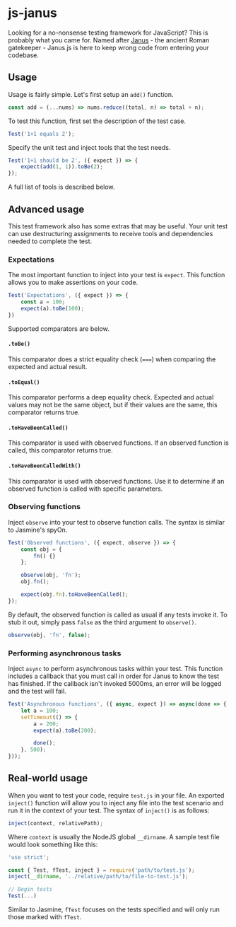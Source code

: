 # js-janus

Looking for a no-nonsense testing framework for JavaScript? This is probably what you came for. Named after [Janus](https://wikipedia.org/wiki/Janus) - the ancient Roman gatekeeper - Janus.js is here to keep wrong code from entering your codebase.

## Usage
Usage is fairly simple. Let's first setup an `add()` function.

```javascript
const add = (...nums) => nums.reduce((total, n) => total + n);
```

To test this function, first set the description of the test case.

```javascript
Test('1+1 equals 2');
```

Specify the unit test and inject tools that the test needs.

```javascript
Test('1+1 should be 2', ({ expect }) => {
	expect(add(1, 1)).toBe(2);
});
```

A full list of tools is described below.

## Advanced usage
This test framework also has some extras that may be useful. Your unit test can use destructuring assignments to receive tools and dependencies needed to complete the test.

### Expectations
The most important function to inject into your test is `expect`. This function allows you to make assertions on your code.

```js
Test('Expectations', ({ expect }) => {
	const a = 100;
	expect(a).toBe(100);
})
```

Supported comparators are below.

#### `.toBe()`
This comparator does a strict equality check (`===`) when comparing the expected and actual result.

#### `.toEqual()`
This comparator performs a deep equality check. Expected and actual values may not be the same object, but if their values are the same, this comparator returns true.

#### `.toHaveBeenCalled()`
This comparator is used with observed functions. If an observed function is called, this comparator returns true.

#### `.toHaveBeenCalledWith()`
This comparator is used with observed functions. Use it to determine if an observed function is called with specific parameters.

### Observing functions
Inject `observe` into your test to observe function calls. The syntax is similar to Jasmine's spyOn.

```js
Test('Observed functions', ({ expect, observe }) => {
	const obj = {
		fn() {}
	};

	observe(obj, 'fn');
	obj.fn();

	expect(obj.fn).toHaveBeenCalled();
});
```

By default, the observed function is called as usual if any tests invoke it. To stub it out, simply pass `false` as the third argument to `observe()`.

```js
observe(obj, 'fn', false);
```

### Performing asynchronous tasks
Inject `async` to perform asynchronous tasks within your test. This function includes a callback that you must call in order for Janus to know the test has finished. If the callback isn't invoked 5000ms, an error will be logged and the test will fail.

```js
Test('Asynchronous functions', ({ async, expect }) => async(done => {
	let a = 100;
	setTimeout(() => {
		a = 200;
		expect(a).toBe(200);

		done();
	}, 500);
}));
```

## Real-world usage
When you want to test your code, require `test.js` in your file. An exported `inject()` function will allow you to inject any file into the test scenario and run it in the context of your test. The syntax of `inject()` is as follows:

```javascript
inject(context, relativePath);
```

Where `context` is usually the NodeJS global `__dirname`. A sample test file would look something like this:

```javascript
'use strict';

const { Test, fTest, inject } = require('path/to/test.js');
inject(__dirname, '../relative/path/to/file-to-test.js');

// Begin tests
Test(...)
```

Similar to Jasmine, `fTest` focuses on the tests specified and will only run those marked with `fTest`.